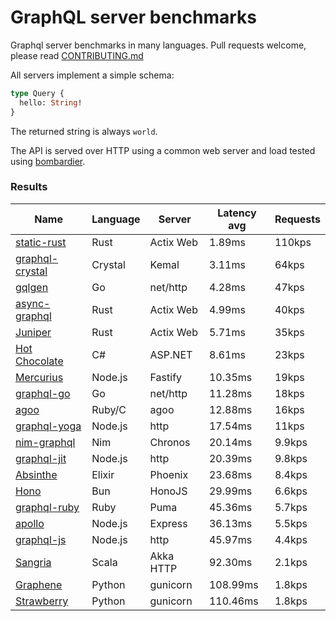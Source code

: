 <!-- README.md is generated from README.ecr, do not edit -->

# GraphQL server benchmarks

Graphql server benchmarks in many languages. Pull requests welcome, please read [CONTRIBUTING.md](CONTRIBUTING.md)

All servers implement a simple schema:

```graphql
type Query {
  hello: String!
}
```

The returned string is always `world`.

The API is served over HTTP using a common web server and load tested using [bombardier](https://github.com/codesenberg/bombardier).

### Results

| Name                          | Language      | Server          | Latency avg      | Requests      |
| ----------------------------  | ------------- | --------------- | ---------------- | ------------- |
| [static-rust](https://actix.rs/) | Rust | Actix Web | 1.89ms | 110kps |
| [graphql-crystal](https://github.com/graphql-crystal/graphql) | Crystal | Kemal | 3.11ms | 64kps |
| [gqlgen](https://github.com/99designs/gqlgen) | Go | net/http | 4.28ms | 47kps |
| [async-graphql](https://github.com/async-graphql/async-graphql) | Rust | Actix Web | 4.99ms | 40kps |
| [Juniper](https://github.com/graphql-rust/juniper) | Rust | Actix Web | 5.71ms | 35kps |
| [Hot Chocolate](https://github.com/ChilliCream/hotchocolate) | C# | ASP.NET | 8.61ms | 23kps |
| [Mercurius](https://github.com/mercurius-js/mercurius) | Node.js | Fastify | 10.35ms | 19kps |
| [graphql-go](https://github.com/graphql-go/graphql) | Go | net/http | 11.28ms | 18kps |
| [agoo](https://github.com/ohler55/agoo) | Ruby/C | agoo | 12.88ms | 16kps |
| [graphql-yoga](https://github.com/dotansimha/graphql-yoga) | Node.js | http | 17.54ms | 11kps |
| [nim-graphql](https://github.com/status-im/nim-graphql) | Nim | Chronos | 20.14ms | 9.9kps |
| [graphql-jit](https://github.com/zalando-incubator/graphql-jit) | Node.js | http | 20.39ms | 9.8kps |
| [Absinthe](https://github.com/absinthe-graphql/absinthe) | Elixir | Phoenix | 23.68ms | 8.4kps |
| [Hono](https://github.com/honojs/graphql-server) | Bun | HonoJS | 29.99ms | 6.6kps |
| [graphql-ruby](https://github.com/rmosolgo/graphql-ruby) | Ruby | Puma | 45.36ms | 5.7kps |
| [apollo](https://github.com/apollographql/apollo-server) | Node.js | Express | 36.13ms | 5.5kps |
| [graphql-js](https://github.com/graphql/graphql-js) | Node.js | http | 45.97ms | 4.4kps |
| [Sangria](https://github.com/sangria-graphql/sangria) | Scala | Akka HTTP | 92.30ms | 2.1kps |
| [Graphene](https://github.com/graphql-python/graphene) | Python | gunicorn | 108.99ms | 1.8kps |
| [Strawberry](https://github.com/strawberry-graphql/strawberry) | Python | gunicorn | 110.46ms | 1.8kps |

